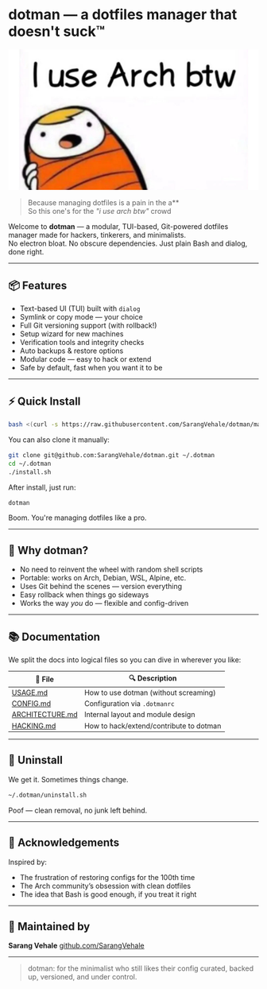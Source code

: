 # dotman — a dotfiles manager that doesn't suck™

![iusearchbtw](docs/archbtw.jpg)

> Because managing dotfiles is a pain in the a**  
> So this one's for the *"i use arch btw"* crowd

Welcome to **dotman** — a modular, TUI-based, Git-powered dotfiles manager made for hackers, tinkerers, and minimalists.  
No electron bloat. No obscure dependencies. Just plain Bash and dialog, done right.

---

## 📦 Features

- Text-based UI (TUI) built with `dialog`
- Symlink or copy mode — your choice
- Full Git versioning support (with rollback!)
- Setup wizard for new machines
- Verification tools and integrity checks
- Auto backups & restore options
- Modular code — easy to hack or extend
- Safe by default, fast when you want it to be

---

## ⚡ Quick Install

```bash
bash <(curl -s https://raw.githubusercontent.com/SarangVehale/dotman/main/install.sh)
````

You can also clone it manually:

```bash
git clone git@github.com:SarangVehale/dotman.git ~/.dotman
cd ~/.dotman
./install.sh
```

After install, just run:

```bash
dotman
```

Boom. You're managing dotfiles like a pro.

---

## 🧠 Why dotman?

* No need to reinvent the wheel with random shell scripts
* Portable: works on Arch, Debian, WSL, Alpine, etc.
* Uses Git behind the scenes — version everything
* Easy rollback when things go sideways
* Works the way *you* do — flexible and config-driven

---

## 📚 Documentation

We split the docs into logical files so you can dive in wherever you like:

| 📄 File                                 | 🔍 Description                          |
| --------------------------------------- | --------------------------------------- |
| [USAGE.md](docs/USAGE.md)               | How to use dotman (without screaming)   |
| [CONFIG.md](docs/CONFIG.md)             | Configuration via `.dotmanrc`           |
| [ARCHITECTURE.md](docs/ARCHITECTURE.md) | Internal layout and module design       |
| [HACKING.md](docs/HACKING.md)           | How to hack/extend/contribute to dotman |

---

## 🛑 Uninstall

We get it. Sometimes things change.

```bash
~/.dotman/uninstall.sh
```

Poof — clean removal, no junk left behind.

---

## 🙏 Acknowledgements

Inspired by:

* The frustration of restoring configs for the 100th time
* The Arch community’s obsession with clean dotfiles
* The idea that Bash is good enough, if you treat it right

---

## 🦾 Maintained by

**Sarang Vehale**
[github.com/SarangVehale](https://github.com/SarangVehale)

---

> dotman: for the minimalist who still likes their config curated, backed up, versioned, and under control.

```
